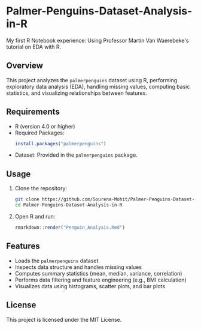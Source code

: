 # Palmer-Penguins-Dataset-Analysis-in-R
My first R Notebook experience: Using Professor Martin Van Waerebeke's tutorial on EDA with R.

## Overview
This project analyzes the `palmerpenguins` dataset using R, performing exploratory data analysis (EDA), handling missing values, computing basic statistics, and visualizing relationships between features.

## Requirements
- R (version 4.0 or higher)
- Required Packages:
  ```r
  install.packages("palmerpenguins")
  ```
- Dataset: Provided in the `palmerpenguins` package.

## Usage
1. Clone the repository:
   ```bash
   git clone https://github.com/Sourena-Mohit/Palmer-Penguins-Dataset-Analysis-in-R.git
   cd Palmer-Penguins-Dataset-Analysis-in-R
   ```
2. Open R and run:
   ```r
   rmarkdown::render("Penguin_Analysis.Rmd")
   ```

## Features
- Loads the `palmerpenguins` dataset
- Inspects data structure and handles missing values
- Computes summary statistics (mean, median, variance, correlation)
- Performs data filtering and feature engineering (e.g., BMI calculation)
- Visualizes data using histograms, scatter plots, and bar plots

## License
This project is licensed under the MIT License.
